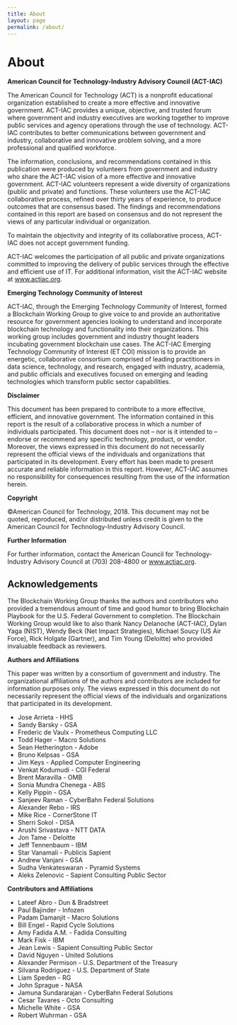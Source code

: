 ```yaml
---
title: About
layout: page
permalink: /about/
---
```


# About

**American Council for Technology-Industry Advisory Council (ACT-IAC)**

The American Council for Technology (ACT) is a nonprofit educational organization established to create a more effective and innovative government. ACT-IAC provides a unique, objective, and trusted forum where government and industry executives are working together to improve public services and agency operations through the use of technology. ACT-IAC contributes to better communications between government and industry, collaborative and innovative problem solving, and a more professional and qualified workforce.

The information, conclusions, and recommendations contained in this publication were produced by volunteers from government and industry who share the ACT-IAC vision of a more effective and innovative government. ACT-IAC volunteers represent a wide diversity of organizations (public and private) and functions. These volunteers use the ACT-IAC collaborative process, refined over thirty years of experience, to produce outcomes that are consensus based. The findings and recommendations contained in this report are based on consensus and do not represent the views of any particular individual or organization. 

To maintain the objectivity and integrity of its collaborative process, ACT-IAC does not accept government funding. 

ACT-IAC welcomes the participation of all public and private organizations committed to improving the delivery of public services through the effective and efficient use of IT. For additional information, visit the ACT-IAC website at www.actiac.org. 

**Emerging Technology Community of Interest**

ACT-IAC, through the Emerging Technology Community of Interest, formed a Blockchain Working Group to give voice to and provide an authoritative resource for government agencies looking to understand and incorporate blockchain technology and functionality into their organizations. This working group includes government and industry thought leaders incubating government blockchain use cases. The ACT-IAC Emerging Technology Community of Interest (ET COI) mission is to provide an energetic, collaborative consortium comprised of leading practitioners in data science, technology, and research, engaged with industry, academia, and public officials and executives focused on emerging and leading technologies which transform public sector capabilities.

**Disclaimer**

This document has been prepared to contribute to a more effective, efficient, and innovative government. The information contained in this report is the result of a collaborative process in which a number of individuals participated. This document does not – nor is it intended to – endorse or recommend any specific technology, product, or vendor. Moreover, the views expressed in this document do not necessarily represent the official views of the individuals and organizations that participated in its development. Every effort has been made to present accurate and reliable information in this report. However, ACT-IAC assumes no responsibility for consequences resulting from the use of the information herein. 

**Copyright**

©American Council for Technology, 2018. This document may not be quoted, reproduced, and/or distributed unless credit is given to the American Council for Technology-Industry Advisory Council.

**Further Information**

For further information, contact the American Council for Technology-Industry Advisory Council at (703) 208-4800 or www.actiac.org. 

## Acknowledgements

The Blockchain Working Group thanks the authors and contributors who provided a tremendous amount of time and good humor to bring Blockchain Playbook for the U.S. Federal Government to completion. The Blockchain Working Group would like to also thank Nancy Delanoche (ACT-IAC), Dylan Yaga (NIST), Wendy Beck (Net Impact Strategies), Michael Soucy (US Air Force), Rick Holgate (Gartner), and Tim Young (Deloitte) who provided invaluable feedback as reviewers.

**Authors and Affiliations**

This paper was written by a consortium of government and industry. The organizational affiliations of the authors and contributors are included for information purposes only. The views expressed in this document do not necessarily represent the official views of the individuals and organizations that participated in its development.

- Jose Arrieta - HHS
- Sandy Barsky - GSA
- Frederic de Vaulx - Prometheus Computing LLC
- Todd Hager - Macro Solutions
- Sean Hetherington - Adobe
- Bruno Kelpsas - GSA
- Jim Keys - Applied Computer Engineering
- Venkat Kodumudi - CGI Federal
- Brent Maravilla - OMB
- Sonia Mundra Chenega - ABS
- Kelly Pippin - GSA
- Sanjeev Raman - CyberBahn Federal Solutions
- Alexander Rebo - IRS
- Mike Rice - CornerStone IT
- Sherri Sokol - DISA
- Arushi Srivastava - NTT DATA
- Jon Tame - Deloitte
- Jeff Tennenbaum - IBM
- Star Vanamali - Publicis Sapient
- Andrew Vanjani - GSA
- Sudha Venkateswaran - Pyramid Systems
- Aleks Zelenovic - Sapient Consulting Public Sector

**Contributors and Affiliations**

- Lateef Abro - Dun & Bradstreet
- Paul Bajinder - Infozen
- Padam Damanjit - Macro Solutions
- Bill Engel - Rapid Cycle Solutions
- Amy Fadida A.M. - Fadida Consulting
- Mark Fisk - IBM
- Jean Lewis - Sapient Consulting Public Sector
- David Nguyen - United Solutions
- Alexander Permison - U.S. Department of the Treasury
- Silvana Rodriguez - U.S. Department of State
- Liam Speden - RG
- John Sprague - NASA
- Jamuna Sundararajan - CyberBahn Federal Solutions
- Cesar Tavares - Octo Consulting
- Michelle White - GSA
- Robert Wuhrman - GSA